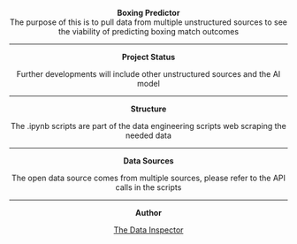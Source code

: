 <center>

**Boxing Predictor**
<br>
The purpose of this is to pull data from multiple unstructured sources to see the viability of predicting boxing match outcomes

___
**Project Status**

Further developments will include other unstructured sources and the AI model

___
**Structure**

The .ipynb scripts are part of the data engineering scripts web scraping the needed data

___
**Data Sources**

The open data source comes from multiple sources, please refer to the API calls in the scripts

___
**Author**

[The Data Inspector](http://thedatainspector.com)

</center>
